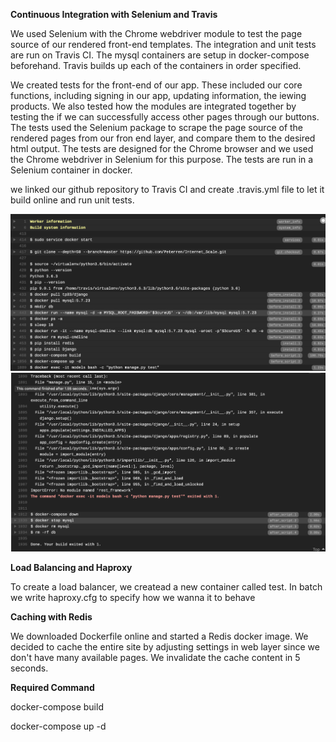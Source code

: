 **Continuous Integration with Selenium and Travis**

We used Selenium with the Chrome webdriver module to test the page source of our rendered front-end templates. The integration and unit tests are run on Travis CI. The mysql containers are setup in docker-compose beforehand. Travis builds up each of the containers in order specified.

We created tests for the front-end of our app. These included our core functions, including signing in our app, updating information, the iewing products. We also tested how the modules are integrated together by testing the if we can successfully access other pages through our buttons. The tests used the Selenium package to scrape the page source of the rendered pages from our fron end layer, and compare them to the desired html output. The tests are designed for the Chrome browser and we used the Chrome webdriver in Selenium for this purpose. The tests are run in a Selenium container in docker. 

we linked our github repository to Travis CI and create .travis.yml file to let it build online and run unit tests.

![CI1](/CI1.png)
![CI2](/CI2.png)

**Load Balancing and Haproxy**

To create a load balancer, we createad a new container called test. In batch we write haproxy.cfg to specify how we wanna it to behave 

**Caching with Redis**

We downloaded Dockerfile online and started a Redis docker image. We decided to cache the entire site by adjusting settings in web layer since we don't have many available pages. We invalidate the cache content in 5 seconds. 

**Required Command**

docker-compose build

docker-compose up -d

